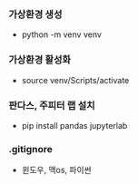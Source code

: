 ### 가상환경 생성
- python -m venv venv

### 가상환경 활성화
- source venv/Scripts/activate

### 판다스, 주피터 랩 설치
- pip install pandas jupyterlab

### .gitignore 
- 윈도우, 맥os, 파이썬 